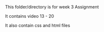 
This folder/directory is for week 3 Assignment

It contains video 13 - 20

It also contain css and html files
